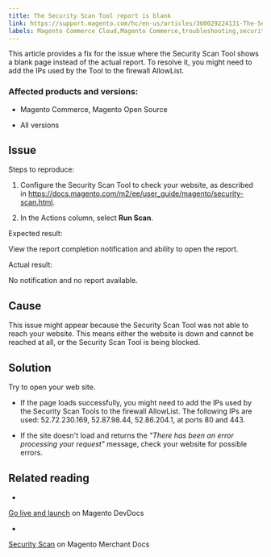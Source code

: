 ```yaml
---
title: The Security Scan Tool report is blank
link: https://support.magento.com/hc/en-us/articles/360029224131-The-Security-Scan-Tool-report-is-blank
labels: Magento Commerce Cloud,Magento Commerce,troubleshooting,security scan
---
```


This article provides a fix for the issue where the Security Scan Tool shows a blank page instead of the actual report. To resolve it, you might need to add the IPs used by the Tool to the firewall AllowList.

### Affected products and versions:

* Magento Commerce, Magento Open Source

* All versions

## Issue

Steps to reproduce:

1. Configure the Security Scan Tool to check your website, as described in <https://docs.magento.com/m2/ee/user_guide/magento/security-scan.html>.

1. In the Actions column, select **Run Scan**.

Expected result:

View the report completion notification and ability to open the report.

Actual result:

No notification and no report available.

## Cause

This issue might appear because the Security Scan Tool was not able to reach your website. This means either the website is down and cannot be reached at all, or the Security Scan Tool is being blocked.

## Solution

Try to open your web site.

* If the page loads successfully, you might need to add the IPs used by the Security Scan Tools to the firewall AllowList. The following IPs are used: 52.72.230.169, 52.87.98.44, 52.86.204.1, at ports 80 and 443.

* If the site doesn't load and returns the *"There has been an error processing your request"* message, check your website for possible errors.

## Related reading

* 
[Go live and launch](https://devdocs.magento.com/guides/v2.3/cloud/live/live.html?_ga=2.73579601.273749082.1559572284-888339099.1547722854#security-scan) on Magento DevDocs

* 
[Security Scan](https://docs.magento.com/m2/ee/user_guide/magento/security-scan.html) on Magento Merchant Docs









